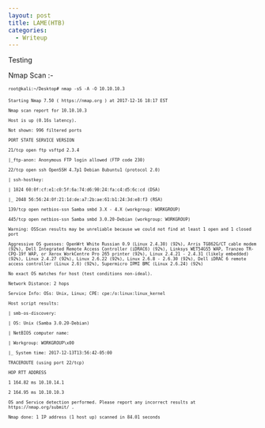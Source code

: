 ```yaml
---
layout: post
title: LAME(HTB)
categories:
  - Writeup
---
```

Testing

Nmap Scan :-
<div class="boxed">
<p Class="message">
<font size="-2">
  <p><code>root@kali:~/Desktop# nmap -sS -A -O 10.10.10.3</code></p>
<p><code>Starting Nmap 7.50 ( https://nmap.org ) at 2017-12-16 18:17 EST</code></p>
<p><code>Nmap scan report for 10.10.10.3</code></p>
<p><code>Host is up (0.16s latency).</code></p>
<p><code>Not shown: 996 filtered ports</code></p>
<p><code>PORT STATE SERVICE VERSION</code></p>
<p><code>21/tcp open ftp vsftpd 2.3.4</code></p>
<p><code>|_ftp-anon: Anonymous FTP login allowed (FTP code 230)</code></p>
<p><code>22/tcp open ssh OpenSSH 4.7p1 Debian 8ubuntu1 (protocol 2.0)</code></p>
<p><code>| ssh-hostkey:</code></p>
<p><code>| 1024 60:0f:cf:e1:c0:5f:6a:74:d6:90:24:fa:c4:d5:6c:cd (DSA)</code></p>
<p><code>|_ 2048 56:56:24:0f:21:1d:de:a7:2b:ae:61:b1:24:3d:e8:f3 (RSA)</code></p>
<p><code>139/tcp open netbios-ssn Samba smbd 3.X - 4.X (workgroup: WORKGROUP)</code></p>
<p><code>445/tcp open netbios-ssn Samba smbd 3.0.20-Debian (workgroup: WORKGROUP)</code></p>
<p><code>Warning: OSScan results may be unreliable because we could not find at least 1 open and 1 closed port</code></p>
<p><code>Aggressive OS guesses: OpenWrt White Russian 0.9 (Linux 2.4.30) (92%), Arris TG862G/CT cable modem (92%), Dell Integrated Remote Access Controller (iDRAC6) (92%), Linksys WET54GS5 WAP, Tranzeo TR-CPQ-19f WAP, or Xerox WorkCentre Pro 265 printer (92%), Linux 2.4.21 - 2.4.31 (likely embedded) (92%), Linux 2.4.27 (92%), Linux 2.6.22 (92%), Linux 2.6.8 - 2.6.30 (92%), Dell iDRAC 6 remote access controller (Linux 2.6) (92%), Supermicro IPMI BMC (Linux 2.6.24) (92%)</code></p>
<p><code>No exact OS matches for host (test conditions non-ideal).</code></p>
<p><code>Network Distance: 2 hops</code></p>
<p><code>Service Info: OSs: Unix, Linux; CPE: cpe:/o:linux:linux_kernel</code></p>
<p><code>Host script results:</code></p>
<p><code>| smb-os-discovery:</code></p>
<p><code>| OS: Unix (Samba 3.0.20-Debian)</code></p>
<p><code>| NetBIOS computer name:</code></p>
<p><code>| Workgroup: WORKGROUP\x00</code></p>
<p><code>|_ System time: 2017-12-13T13:56:42-05:00</code></p>
<p><code>TRACEROUTE (using port 22/tcp)</code></p>
<p><code>HOP RTT ADDRESS</code></p>
<p><code>1 164.82 ms 10.10.14.1</code></p>
<p><code>2 164.95 ms 10.10.10.3</code></p>
<p><code>OS and Service detection performed. Please report any incorrect results at https://nmap.org/submit/ .</code></p>
<p><code>Nmap done: 1 IP address (1 host up) scanned in 84.01 seconds</code></p>
</font>
<p>
